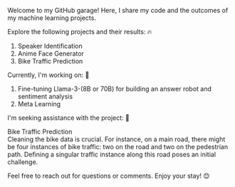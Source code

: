 Welcome to my GitHub garage! Here, I share my code and the outcomes of my machine learning projects.

Explore the following projects and their results: 🔥  
1. Speaker Identification  
2. Anime Face Generator  
3. Bike Traffic Prediction

Currently, I'm working on: 🔨  
1. Fine-tuning Llama-3-(8B or 70B) for building an answer robot and sentiment analysis
2. Meta Learning

I'm seeking assistance with the project: 🧪

Bike Traffic Prediction  
Cleaning the bike data is crucial. For instance, on a main road, there might be four instances of bike traffic: two on the road and two on the pedestrian path. Defining a singular traffic instance along this road poses an initial challenge.

Feel free to reach out for questions or comments. Enjoy your stay! 😊

<!--
**Wen-ChuangChou/Wen-ChuangChou** is a ✨ _special_ ✨ repository because its `README.md` (this file) appears on your GitHub profile.

Here are some ideas to get you started:

- 🔭 I’m currently working on ...
- 🌱 I’m currently learning ...
- 👯 I’m looking to collaborate on ...
- 🤔 I’m looking for help with ...
- 💬 Ask me about ...
- 📫 How to reach me: ...
- 😄 Pronouns: ...
- ⚡ Fun fact: ...
-->
